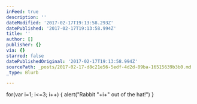 ```yaml
---
inFeed: true
description: ''
dateModified: '2017-02-17T19:13:58.293Z'
datePublished: '2017-02-17T19:13:58.994Z'
title: ''
author: []
publisher: {}
via: {}
starred: false
datePublishedOriginal: '2017-02-17T19:13:58.994Z'
sourcePath: _posts/2017-02-17-d8c21e56-5edf-4d2d-89ba-16515639b3b0.md
_type: Blurb

---
```

for(var i=1; i<=3; i++) {
    	alert("Rabbit "+i+" out of the hat!")
    }